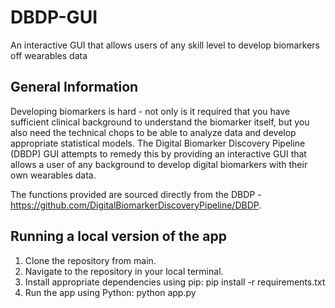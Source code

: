 # DBDP-GUI
An interactive GUI that allows users of any skill level to develop biomarkers off wearables data

## General Information
Developing biomarkers is hard - not only is it required that you have sufficient clinical background to understand the biomarker itself, but you also need the technical chops to be able to analyze data and develop appropriate statistical models. The Digital Biomarker Discovery Pipeline (DBDP) GUI attempts to remedy this by providing an interactive GUI that allows a user of any background to develop digital biomarkers with their own wearables data. 

The functions provided are sourced directly from the DBDP - https://github.com/DigitalBiomarkerDiscoveryPipeline/DBDP. 

## Running a local version of the app

1. Clone the repository from main. 
2. Navigate to the repository in your local terminal. 
3. Install appropriate dependencies using pip: pip install -r requirements.txt
4. Run the app using Python: python app.py

